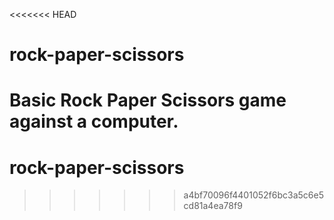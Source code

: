 <<<<<<< HEAD
# rock-paper-scissors

Basic Rock Paper Scissors game against a computer.
=======
# rock-paper-scissors
>>>>>>> a4bf70096f4401052f6bc3a5c6e5cd81a4ea78f9
